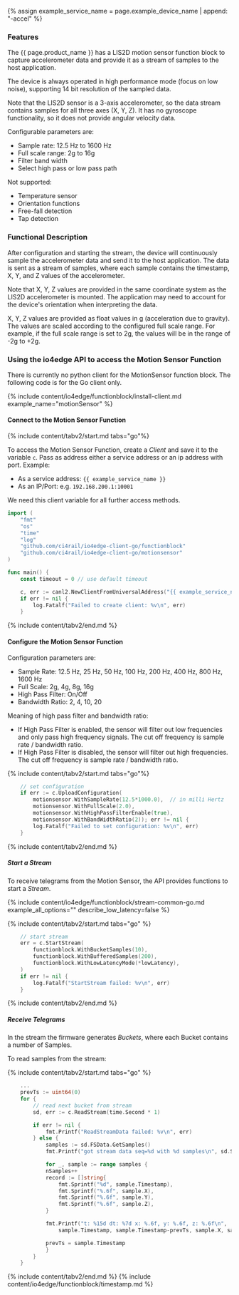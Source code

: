 {% assign example_service_name = page.example_device_name | append: "-accel" %}
### Features

The {{ page.product_name }} has a LIS2D motion sensor function block to capture accelerometer data and provide it as a stream of samples to the host application.

The device is always operated in high performance mode (focus on low noise), supporting 14 bit resolution of the sampled data.

Note that the LIS2D sensor is a 3-axis accelerometer, so the data stream contains samples for all three axes (X, Y, Z). It has no gyroscope functionality, so it does not provide angular velocity data.

Configurable parameters are:
* Sample rate: 12.5 Hz to 1600 Hz
* Full scale range: 2g to 16g
* Filter band width
* Select high pass or low pass path

Not supported:
* Temperature sensor
* Orientation functions
* Free-fall detection
* Tap detection


### Functional Description

After configuration and starting the stream, the device will continuously sample the accelerometer data and send it to the host application. The data is sent as a stream of samples, where each sample contains the timestamp, X, Y, and Z values of the accelerometer.

Note that X, Y, Z values are provided in the same coordinate system as the LIS2D accelerometer is mounted. The application may need to account for the device's orientation when interpreting the data.

X, Y, Z values are provided as float values in g (acceleration due to gravity). The values are scaled according to the configured full scale range. For example, if the full scale range is set to 2g, the values will be in the range of -2g to +2g.


### Using the io4edge API to access the Motion Sensor Function

There is currently no python client for the MotionSensor function block. The following code is for the Go client only.

{% include content/io4edge/functionblock/install-client.md example_name="motionSensor" %}

#### Connect to the Motion Sensor Function

{% include content/tabv2/start.md tabs="go"%}
<!--- GO START --->
To access the Motion Sensor Function, create a *Client* and save it to the variable `c`. Pass as address either a service address or an ip address with port. Example:
* As a service address: `{{ example_service_name }}`
* As an IP/Port: e.g. `192.168.200.1:10001`

We need this client variable for all further access methods.

```go
import (
	"fmt"
	"os"
	"time"
	"log"
	"github.com/ci4rail/io4edge-client-go/functionblock"
	"github.com/ci4rail/io4edge-client-go/motionsensor"
)

func main() {
	const timeout = 0 // use default timeout

	c, err := canl2.NewClientFromUniversalAddress("{{ example_service_name }}", timeout)
	if err != nil {
		log.Fatalf("Failed to create client: %v\n", err)
	}
```
<!--- GO END --->
{% include content/tabv2/end.md %}

#### Configure the Motion Sensor Function

Configuration parameters are:
* Sample Rate: 12.5 Hz, 25 Hz, 50 Hz, 100 Hz, 200 Hz, 400 Hz, 800 Hz, 1600 Hz
* Full Scale: 2g, 4g, 8g, 16g
* High Pass Filter: On/Off
* Bandwidth Ratio: 2, 4, 10, 20

Meaning of high pass filter and bandwidth ratio:
* If High Pass Filter is enabled, the sensor will filter out low frequencies and only pass high frequency signals. The cut off frequency is sample rate / bandwidth ratio.
* If High Pass Filter is disabled, the sensor will filter out high frequencies. The cut off frequency is sample rate / bandwidth ratio.

{% include content/tabv2/start.md tabs="go"%}

```go
	// set configuration
	if err := c.UploadConfiguration(
		motionsensor.WithSampleRate(12.5*1000.0),  // in milli Hertz
		motionsensor.WithFullScale(2.0),
		motionsensor.WithHighPassFilterEnable(true),
		motionsensor.WithBandWidthRatio(2)); err != nil {
		log.Fatalf("Failed to set configuration: %v\n", err)
	}
```
<!--- GO END --->
{% include content/tabv2/end.md %}

##### Start a Stream
To receive telegrams from the Motion Sensor, the API provides functions to start a *Stream*.

{% include content/io4edge/functionblock/stream-common-go.md example_all_options="" describe_low_latency=false %}

{% include content/tabv2/start.md tabs="go" %}
<!--- GO START --->

```go
	// start stream
	err = c.StartStream(
		functionblock.WithBucketSamples(10),
		functionblock.WithBufferedSamples(200),
		functionblock.WithLowLatencyMode(*lowLatency),
	)
	if err != nil {
		log.Fatalf("StartStream failed: %v\n", err)
	}
```
<!--- GO END --->

{% include content/tabv2/end.md %}


##### Receive Telegrams

In the stream the firmware generates *Buckets*, where each Bucket contains a number of Samples.

To read samples from the stream:

{% include content/tabv2/start.md tabs="go" %}
<!--- GO START --->

```go
	...
	prevTs := uint64(0)
	for {
		// read next bucket from stream
		sd, err := c.ReadStream(time.Second * 1)

		if err != nil {
			fmt.Printf("ReadStreamData failed: %v\n", err)
		} else {
			samples := sd.FSData.GetSamples()
			fmt.Printf("got stream data seq=%d with %d samples\n", sd.Sequence, len(samples))

			for _, sample := range samples {
			nSamples++
			record := []string{
				fmt.Sprintf("%d", sample.Timestamp),
				fmt.Sprintf("%.6f", sample.X),
				fmt.Sprintf("%.6f", sample.Y),
				fmt.Sprintf("%.6f", sample.Z),
			}

			fmt.Printf("t: %15d dt: %7d x: %.6f, y: %.6f, z: %.6f\n",
				sample.Timestamp, sample.Timestamp-prevTs, sample.X, sample.Y, sample.Z)

			prevTs = sample.Timestamp
			}
		}
	}
```
<!--- GO END --->
{% include content/tabv2/end.md %}
{% include content/io4edge/functionblock/timestamp.md %}
